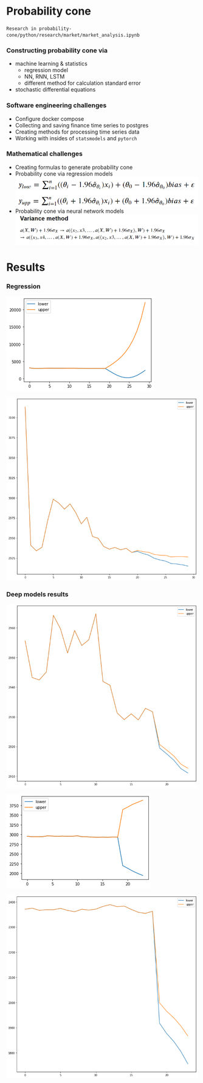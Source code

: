 # Probability cone

`Research in probability-cone/python/research/market/market_analysis.ipynb`

### Constructing probability cone via 
- machine learning & statistics
  - regression model
  - NN, RNN, LSTM
  - different method for calculation standard error
- stochastic differential equations

### Software engineering challenges
- Configure docker compose
- Collecting and saving finance time series to postgres
- Creating methods for processing time series data
- Working with insides of `statsmodels` and `pytorch`

### Mathematical challenges
- Creating formulas to generate probability cone
- Probability cone via regression models
![img.png](img.png)
- Probability cone via neural network models
![img_1.png](img_1.png)

# Results

### Regression

![img_3.png](img_3.png) 

![img_4.png](img_4.png)

### Deep models results

![img_2.png](img_2.png)

![img_5.png](img_5.png)

![img_6.png](img_6.png)

